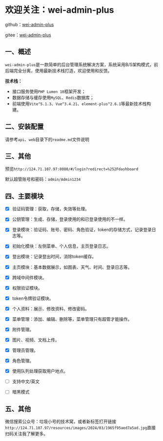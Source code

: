 # 欢迎关注：wei-admin-plus

github：[wei-admin-plus](https://github.com/lajixiaohao/wei-admin-plus)

gitee：[wei-admin-plus](https://gitee.com/lajixiaohao/wei-admin-plus)

## 一、概述

`wei-admin-plus`是一款简单的后台管理系统解决方案，系统采用B/S架构模式，前后端完全分离，使用最新技术栈打造，欢迎使用和反馈。

**技术栈：**

- 接口服务使用`PHP Lumen 10`框架开发；
- 数据存储与缓存使用`MySQL`、`Redis`数据库；
- 前端使用`Vite^5.1.3`、`Vue^3.4.21`、`element-plus^2.6.1`等最新技术栈构建。



## 二、安装配置

请参考`api`、`web`目录下的`readme.md`文件说明



## 三、其他

预览`http://124.71.107.97:8080/#/login?redirect=%252Fdashboard`

默认超管账号和密码：`admin/Admin1234`



## 四、主要模块

- [x] 验证码管理：获取，存储，失效等处理。
- [x] 公钥管理：生成、存储，登录使用的和已登录使用的不一样。
- [x] 登录模块：验证码、账号、密码、角色验证，token的存储方式，记录登录日志等。
- [x] 初始化模块：左侧菜单、个人信息，主页登录日志。
- [x] 登出模块：记录登出时间，消除token缓存。
- [x] 主页模块：基本数据展示，如图表、天气、时间、登录日志等。
- [x] 跨域中间件模块。
- [x] 权限验证模块。
- [x] token令牌验证模块。
- [x] 个人资料：展示、修改资料、修改密码。
- [x] 菜单管理：添加、编辑、删除等，菜单管理只有超管才能操作。
- [x] 附件管理。
- [x] 图片、视频、文档上传。
- [x] 管理员管理。
- [x] 角色管理。
- [x] 使用队列处理获取用户地点。
- [ ] 支持中文/英文
- [ ] 暗黑模式



## 五、其他

微信搜索公众号：垃圾小号的技术窝，或者新标签打开链接`http://124.71.107.97/resources/images/2024/03/1965f95aed7a5ad.jpg`直接扫码关注我了解更多。

